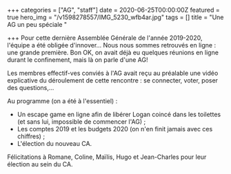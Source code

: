 +++
categories = ["AG", "staff"]
date = 2020-06-25T00:00:00Z
featured = true
hero_img = "/v1598278557/IMG_5230_wfb4ar.jpg"
tags = []
title = "Une AG un peu spéciale "

+++
Pour cette dernière Assemblée Générale de l'année 2019-2020, l'équipe a été obligée d'innover... Nous nous sommes retrouvés en ligne : une grande première. Bon OK, on avait déjà eu quelques réunions en ligne durant le confinement, mais là on parle d'une AG!

Les membres effectif-ves conviés à l'AG avait reçu au préalable une vidéo explicative du déroulement de cette rencontre : se connecter, voter, poser des questions,...

Au programme (on a été à l'essentiel) :

* Un escape game en ligne afin de libérer Logan coincé dans les toilettes (et sans lui, impossible de commencer l'AG) ;
* Les comptes 2019 et les budgets 2020 (on n'en finit jamais avec ces chiffres) ;
* L'élection du nouveau CA.

Félicitations à Romane, Coline, Maïlis, Hugo et Jean-Charles pour leur élection au sein du CA.